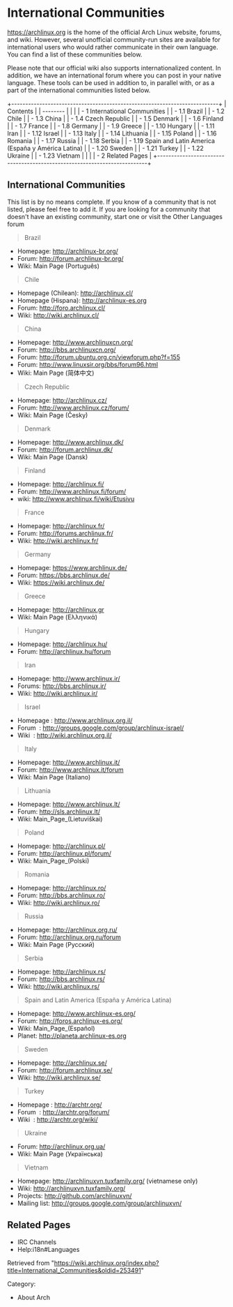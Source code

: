 International Communities
=========================

https://archlinux.org is the home of the official Arch Linux website,
forums, and wiki. However, several unofficial community-run sites are
available for international users who would rather communicate in their
own language. You can find a list of these communities below.

Please note that our official wiki also supports internationalized
content. In addition, we have an international forum where you can post
in your native language. These tools can be used in addition to, in
parallel with, or as a part of the international communities listed
below.

+--------------------------------------------------------------------------+
| Contents                                                                 |
| --------                                                                 |
|                                                                          |
| -   1 International Communities                                          |
|     -   1.1 Brazil                                                       |
|     -   1.2 Chile                                                        |
|     -   1.3 China                                                        |
|     -   1.4 Czech Republic                                               |
|     -   1.5 Denmark                                                      |
|     -   1.6 Finland                                                      |
|     -   1.7 France                                                       |
|     -   1.8 Germany                                                      |
|     -   1.9 Greece                                                       |
|     -   1.10 Hungary                                                     |
|     -   1.11 Iran                                                        |
|     -   1.12 Israel                                                      |
|     -   1.13 Italy                                                       |
|     -   1.14 Lithuania                                                   |
|     -   1.15 Poland                                                      |
|     -   1.16 Romania                                                     |
|     -   1.17 Russia                                                      |
|     -   1.18 Serbia                                                      |
|     -   1.19 Spain and Latin America (España y América Latina)           |
|     -   1.20 Sweden                                                      |
|     -   1.21 Turkey                                                      |
|     -   1.22 Ukraine                                                     |
|     -   1.23 Vietnam                                                     |
|                                                                          |
| -   2 Related Pages                                                      |
+--------------------------------------------------------------------------+

International Communities
-------------------------

This list is by no means complete. If you know of a community that is
not listed, please feel free to add it. If you are looking for a
community that doesn't have an existing community, start one or visit
the Other Languages forum

> Brazil

-   Homepage: http://archlinux-br.org/
-   Forum: http://forum.archlinux-br.org/
-   Wiki: Main Page (Português)

> Chile

-   Homepage (Chilean): http://archlinux.cl/
-   Homepage (Hispana): http://archlinux-es.org
-   Forum: http://foro.archlinux.cl/
-   Wiki: http://wiki.archlinux.cl/

> China

-   Homepage: http://www.archlinuxcn.org/
-   Forum: http://bbs.archlinuxcn.org/
-   Forum: http://forum.ubuntu.org.cn/viewforum.php?f=155
-   Forum: http://www.linuxsir.org/bbs/forum96.html
-   Wiki: Main Page (简体中文)

> Czech Republic

-   Homepage: http://archlinux.cz/
-   Forum: http://www.archlinux.cz/forum/
-   Wiki: Main Page (Česky)

> Denmark

-   Homepage: http://www.archlinux.dk/
-   Forum: http://forum.archlinux.dk/
-   Wiki: Main Page (Dansk)

> Finland

-   Homepage: http://archlinux.fi/
-   Forum: http://www.archlinux.fi/forum/
-   wiki: http://www.archlinux.fi/wiki/Etusivu

> France

-   Homepage: http://archlinux.fr/
-   Forum: http://forums.archlinux.fr/
-   Wiki: http://wiki.archlinux.fr/

> Germany

-   Homepage: https://www.archlinux.de/
-   Forum: https://bbs.archlinux.de/
-   Wiki: https://wiki.archlinux.de/

> Greece

-   Homepage: http://archlinux.gr
-   Wiki: Main Page (Ελληνικά)

> Hungary

-   Homepage: http://archlinux.hu/
-   Forum: http://archlinux.hu/forum

> Iran

-   Homepage: http://www.archlinux.ir/
-   Forums: http://bbs.archlinux.ir/
-   Wiki: http://wiki.archlinux.ir/

> Israel

-   Homepage : http://www.archlinux.org.il/
-   Forum  : http://groups.google.com/group/archlinux-israel/
-   Wiki  : http://wiki.archlinux.org.il/

> Italy

-   Homepage: http://www.archlinux.it/
-   Forum: http://www.archlinux.it/forum
-   Wiki: Main Page (Italiano)

> Lithuania

-   Homepage: http://www.archlinux.lt/
-   Forum: http://sls.archlinux.lt/
-   Wiki: Main_Page_(Lietuviškai)

> Poland

-   Homepage: http://archlinux.pl/
-   Forum: http://archlinux.pl/forum/
-   Wiki: Main_Page_(Polski)

> Romania

-   Homepage: http://archlinux.ro/
-   Forum: http://bbs.archlinux.ro/
-   Wiki: http://wiki.archlinux.ro/

> Russia

-   Homepage: http://archlinux.org.ru/
-   Forum: http://archlinux.org.ru/forum
-   Wiki: Main Page (Русский)

> Serbia

-   Homepage: http://archlinux.rs/
-   Forum: http://bbs.archlinux.rs/
-   Wiki: http://wiki.archlinux.rs/

> Spain and Latin America (España y América Latina)

-   Homepage: http://www.archlinux-es.org/
-   Forum: http://foros.archlinux-es.org/
-   Wiki: Main_Page_(Español)
-   Planet: http://planeta.archlinux-es.org

> Sweden

-   Homepage: http://archlinux.se/
-   Forum: http://forum.archlinux.se/
-   Wiki: http://wiki.archlinux.se/

> Turkey

-   Homepage : http://archtr.org/
-   Forum  : http://archtr.org/forum/
-   Wiki  : http://archtr.org/wiki/

> Ukraine

-   Forum: http://archlinux.org.ua/
-   Wiki: Main Page (Українська)

> Vietnam

-   Homepage: http://archlinuxvn.tuxfamily.org/ (vietnamese only)
-   Wiki: http://archlinuxvn.tuxfamily.org/
-   Projects: http://github.com/archlinuxvn/
-   Mailing list: http://groups.google.com/group/archlinuxvn/

Related Pages
-------------

-   IRC Channels
-   Help:i18n#Languages

Retrieved from
"https://wiki.archlinux.org/index.php?title=International_Communities&oldid=253491"

Category:

-   About Arch
